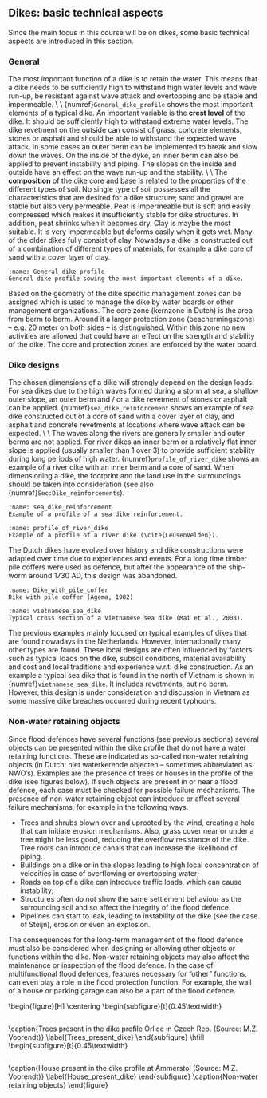 ## Dikes: basic technical aspects

Since the main focus in this course will be on dikes, some basic technical aspects are introduced in this section.
### General
The most important function of a dike is to retain the water. This means that a dike needs to be sufficiently high to withstand high water levels and wave run-up, be resistant against wave attack and overtopping and be stable and impermeable. 
\\ \\
{numref}`General_dike_profile` shows the most important elements of a typical dike. An important variable is the **crest level** of the dike. It should be sufficiently high to withstand extreme water levels. The dike revetment on the outside can consist of grass, concrete elements, stones or asphalt and should be able to withstand the expected wave attack. In some cases an outer berm can be implemented to break and slow down the waves. On the inside of the dyke, an inner berm can also be applied to prevent instability and piping. The slopes on the inside and outside have an effect on the wave run-up and the stability. 
\\ \\
The **composition** of the dike core and base is related to the properties of the different types of soil. No single type of soil possesses all the characteristics that are desired for a dike structure; sand and gravel are stable but also very permeable. Peat is impermeable but is soft and easily compressed which makes it insufficiently stable for dike structures. In addition, peat shrinks when it becomes dry. Clay is maybe the most suitable. It is very impermeable but deforms easily when it gets wet. Many of the older dikes fully consist of clay. Nowadays a dike is constructed out of a combination of different types of materials, for example a dike core of sand with a cover layer of clay.

```{figure} images/General_dike_profile
:name: General_dike_profile
General dike profile sowing the most important elements of a dike.
```

Based on the geometry of the dike specific management zones can be assigned which is used to manage the dike by water boards or other management organizations. The core zone (kernzone in Dutch) is the area from berm to berm. Around it a larger protection zone (beschermingszone) – e.g. 20 meter on both sides – is distinguished. Within this zone no new activities are allowed that could have an effect on the strength and stability of the dike. The core and protection zones are enforced by the water board. 

### Dike designs
The chosen dimensions of a dike will strongly depend on the design loads. For sea dikes due to the high waves formed during a storm at sea, a shallow outer slope, an outer berm and / or a dike revetment of stones or asphalt can be applied. {numref}`sea_dike_reinforcement` shows an example of sea dike constructed out of a core of sand with a cover layer of clay, and asphalt and concrete revetments at locations where wave attack can be expected.
\\ \\
The waves along the rivers are generally smaller and outer berms are not applied. For river dikes an inner berm or a relatively flat inner slope is applied (usually smaller than 1 over 3) to provide sufficient stability during long periods of high water. {numref}`profile_of_river_dike` shows an example of a river dike with an inner berm and a core of sand. When dimensioning a dike, the footprint and the land use in the surroundings should be taken into consideration (see also {numref}`Sec:Dike_reinforcements`).

```{figure} images/sea_dike_reinforcement
:name: sea_dike_reinforcement
Example of a profile of a sea dike reinforcement.
```

```{figure} images/profile_of_river_dike
:name: profile_of_river_dike
Example of a profile of a river dike (\cite{LeusenVelden}).
```

The Dutch dikes have evolved over history and dike constructions were adapted over time due to experiences and events. For a long time timber pile coffers were used as defence, but after the appearance of the ship-worm around 1730 AD, this design was abandoned.

```{figure} images/Dike_with_pile_coffer
:name: Dike_with_pile_coffer
Dike with pile coffer (Agema, 1982)
```

```{figure} images/vietnamese_sea_dike
:name: vietnamese_sea_dike
Typical cross section of a Vietnamese sea dike (Mai et al., 2008).
```

The previous examples mainly focused on typical examples of dikes that are found nowadays in the Netherlands. However, internationally many other types are found. These local designs are often influenced by factors such as typical loads on the dike, subsoil conditions, material availability and cost and local traditions and experience w.r.t. dike construction. As an example a typical sea dike that is found in the north of Vietnam is shown in {numref}`vietnamese_sea_dike`. It includes revetments, but no berm. However, this design is under consideration and discussion in Vietnam as some massive dike breaches occurred during recent typhoons.

### Non-water retaining objects
Since flood defences have several functions (see previous sections) several objects can be presented within the dike profile that do not have a water retaining functions. These are indicated as so-called non-water retaining objects (in Dutch: niet waterkerende objecten – sometimes abbreviated as NWO’s). Examples are the presence of trees or houses in the profile of the dike (see figures below). If such objects are present in or near a flood defence, each case must be checked for possible failure mechanisms. The presence of non-water retaining object can introduce or affect several failure mechanisms, for example in the following ways. 
- Trees and shrubs blown over and uprooted by the wind, creating a hole that can initiate erosion mechanisms. Also, grass cover near or under a tree might be less good, reducing the overflow resistance of the dike. Tree roots can introduce canals that can increase the likelihood of piping.
- Buildings on a dike or in the slopes leading to high local concentration of velocities in case of overflowing or overtopping water;
- Roads on top of a dike can introduce traffic loads, which can cause instability;
- Structures often do not show the same settlement behaviour as the surrounding soil and so affect the integrity of the flood defence.
- Pipelines can start to leak, leading to instability of the dike (see the case of Steijn), erosion or even an explosion. 

The consequences for the long-term management of the flood defence must also be considered when designing or allowing other objects or functions within the dike. Non-water retaining objects may also affect the maintenance or inspection of the flood defence.
In the case of multifunctional flood defences, features necessary for “other” functions, can even play a role in the flood protection function. For example, the wall of a house or parking garage can also be a part of the flood defence. 

\begin{figure}[H]
    \centering
    \begin{subfigure}[t]{0.45\textwidth}

```{figure} images/Trees_present_dike
```
\caption{Trees present in the dike profile Orlice in Czech Rep. (Source: M.Z. Voorendt)}
\label{Trees_present_dike}
    \end{subfigure}
    \hfill
    \begin{subfigure}[t]{0.45\textwidth}

```{figure} images/House_present_dike
```
\caption{House present in the dike profile at Ammerstol (Source: M.Z. Voorendt)}
\label{House_present_dike}
    \end{subfigure}
    \caption{Non-water retaining objects}
    \end{figure}	
